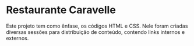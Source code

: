 # Restaurante Caravelle

<p>Este projeto tem como ênfase, os códigos HTML e CSS. Nele foram criadas diversas sessões para distribuição de conteúdo, contendo links internos e externos.
</p>
